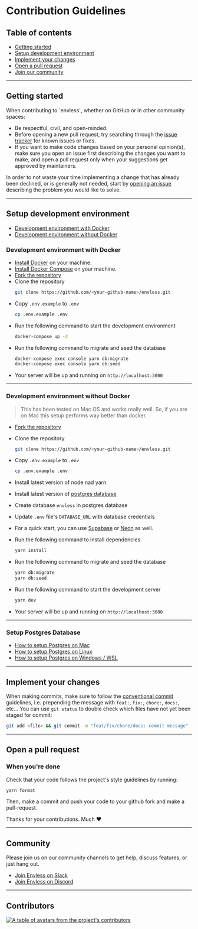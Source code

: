 # Contribution Guidelines

## Table of contents

- <a href="#start">Getting started</a>
- <a href="#setup">Setup development environment</a>
- <a href="#changes">Implement your changes</a>
- <a href="#pr">Open a pull request</a>
- <a href="#community">Join our community</a>

---

<h2 id="start">Getting started</h2>
When contributing to `envless`, whether on GitHub or in other community spaces:

- Be respectful, civil, and open-minded.
- Before opening a new pull request, try searching through the [issue tracker](https://github.com/envless/envless/issues) for known issues or fixes.
- If you want to make code changes based on your personal opinion(s), make sure you open an issue first describing the changes you want to make, and open a pull request only when your suggestions get approved by maintainers.

In order to not waste your time implementing a change that has already been declined, or is generally not needed, start by [opening an issue](https://github.com/envless/envless/issues/new) describing the problem you would like to solve.

---

<h2 id="setup">Setup development environment</h2>

- <a href="#with-docker">Development environment with Docker</a>
- <a href="#without-docker">Development environment without Docker</a>

<h3 id="with-docker">Development environment with Docker</h3>

- [Install Docker](https://docs.docker.com/get-docker/) on your machine.
- [Install Docker Compose](https://docs.docker.com/compose/install/) on your machine.
- [Fork the repository](https://github.com/envless/envless/fork)
- Clone the repository
  ```bash
  git clone https://github.com/<your-github-name>/envless.git
  ```
- Copy `.env.example` to `.env`
  ```bash
  cp .env.example .env
  ```
- Run the following command to start the development environment
  ```bash
  docker-compose up -d
  ```
- Run the following command to migrate and seed the database
  ```bash
  docker-compose exec console yarn db:migrate
  docker-compose exec console yarn db:seed
  ```
- Your server will be up and running on `http://localhost:3000`

---

<h3 id="without-docker">Development environment without Docker</h3>

> This has been tested on Mac OS and works really well. So, if you are on Mac this setup performs way better than docker.

- [Fork the repository](https://github.com/envless/envless/fork)
- Clone the repository
  ```bash
  git clone https://github.com/<your-github-name>/envless.git
  ```
- Copy `.env.example` to `.env`
  ```bash
  cp .env.example .env
  ```
- Install latest version of node nad yarn
- Install latest version of [postgres database](#postgres)
- Create database `envless` in postgres database
- Update `.env` file's `DATABASE_URL` with database credentials
- For a quick start, you can use [Supabase](https://supabase.com/) or [Neon](https://neon.tech/) as well.
- Run the following command to install dependencies

  ```bash
  yarn install
  ```

- Run the following command to migrate and seed the database

  ```bash
  yarn db:migrate
  yarn db:seed
  ```

- Run the following command to start the development server

  ```bash
  yarn dev
  ```

- Your server will be up and running on `http://localhost:3000`

---

<h3 id="postgres">Setup Postgres Database</h3>

- [How to setup Postgres on Mac](/setup/postgres-on-mac.md)
- [How to setup Postgres on Linux](/setup/postgres-on-linux.md)
- [How to setup Postgres on Windows / WSL](/setup/postgres-on-windows.md)

---

<h2 id="#changes">Implement your changes</h2>

When making commits, make sure to follow the [conventional commit](https://www.conventionalcommits.org/en/v1.0.0/) guidelines, i.e. prepending the message with `feat:`, `fix:`, `chore:`, `docs:`, etc... You can use `git status` to double check which files have not yet been staged for commit:

```bash
git add <file> && git commit -m "feat/fix/chore/docs: commit message"
```

---

<h2 id="#pr">Open a pull request</h2>

### When you're done

Check that your code follows the project's style guidelines by running:

```bash
yarn format
```

Then, make a commit and push your code to your github fork and make a pull-request.

Thanks for your contributions. Much ❤️

---

<h2 id="community">Community</h2>

Please join us on our community channels to get help, discuss features, or just hang out.

- [Join Envless on Slack](https://dub.sh/envless-slack)
- [Join Envless on Discord](https://dub.sh/envless-discord)

---

<h2 id="contributors">Contributors</h2>
<a href="https://github.com/envless/envless/graphs/contributors">
  <p>
    <img src="https://contrib.rocks/image?repo=envless/envless" alt="A table of avatars from the project's contributors" />
  </p>
</a>
